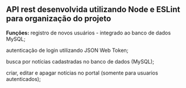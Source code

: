 ## API rest desenvolvida utilizando Node e ESLint para organização do projeto


**Funções:**
registro de novos usuários - integrado ao banco de dados MySQL;

autenticação de login utilizando JSON Web Token;

busca por notícias cadastradas no banco de dados (MySQL);

criar, editar e apagar notícias no portal (somente para usuarios autenticados);



